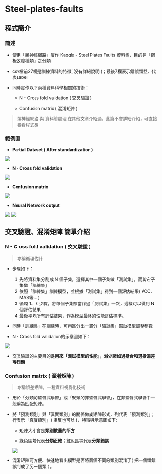 # Steel-plates-faults
## 程式簡介
### 簡述
* 使用「類神經網路」實作 [Kaggle](https://www.kaggle.com/) - [Steel Plates Faults](https://www.kaggle.com/sureshmecad/steel-plates-faults/version/2) 資料集，目的是「鋼板故障種類」之分類

* csv檔前27欄是訓練資料的特徵( 沒有詳細說明 )；最後7欄表示錯誤類型，代表Label

* 同時實作以下兩種資料科學相關的技術：
    * N - Cross fold validation ( 交叉驗證 )
    
    * Confusion matrix ( 混淆矩陣 )

> 類神經網路 與 資料前處理 在其他文章介紹過，此篇不會詳細介紹，可直接觀看程式碼

### 範例圖
* **Partial Dataset ( After standardization )**

![](https://i.imgur.com/iGW5kF5.png)

* **N - Cross fold validation**

![](https://i.imgur.com/tpHJZ6g.png)

* **Confusion matrix**

![](https://i.imgur.com/zay1T9W.png)

* **Neural Network output**

![](https://i.imgur.com/bD9XI6q.png)
![](https://i.imgur.com/FFYSXYE.png)
## 交叉驗證、混淆矩陣 簡單介紹

### N - Cross fold validation ( 交叉驗證 )
> 亦稱循環估計
* 步驟如下：
    1. 先將資料集分割成 N 個子集，選擇其中一個子集做「測試集」，而其它子集做「訓練集」
    2. 依照「訓練集」訓練模型，並根據「測試集」得到一個評估結果( ACC、MAS等... )
    3. 循環 1、2 步驟，將每個子集都當作過「測試集」一次，這樣可以得到 N 個評估結果
    4. 最後平均所有評估結果，作為模型最終的性能評估標準。

* 同時「訓練集」在訓練時，可再區分出一部分「驗證集」幫助模型調整參數
* N - Cross fold validation的示意圖如下：

![](https://i.imgur.com/Pma5gG3.png)

* 交叉驗證的主要目的**是用來「測試模型的性能」，減少諸如過擬合和選擇偏差等問題**
### Confusion matrix ( 混淆矩陣 )
> 亦稱誤差矩陣，一種資料視覺化技術
* 用於「分類的監督式學習」或「聚類的非監督式學習」，在非監督式學習中一般稱為匹配矩陣。

* 將「預測類別」與「真實類別」的關係做成矩陣形式，列代表「預測類別」；行表示「真實類別」( 相反也可以 )，特徵與示意圖如下:
    * 矩陣大小會是**類別數量的平方**
    
    * 綠色區塊代表**分類正確**；紅色區塊代表**分類錯誤**
      
    ![](https://i.imgur.com/WuekO2a.png)

* 混淆矩陣可方便、快速地看出模型是否將兩個不同的類別混淆了( 把一個類錯誤判成了另一個類 ）。
